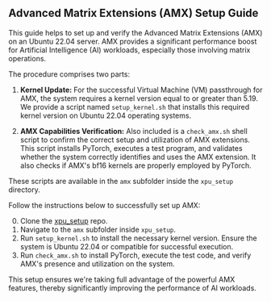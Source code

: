 ## Advanced Matrix Extensions (AMX) Setup Guide

This guide helps to set up and verify the Advanced Matrix Extensions (AMX) on an Ubuntu 22.04 server. AMX provides a significant performance boost for Artificial Intelligence (AI) workloads, especially those involving matrix operations.

The procedure comprises two parts:

1. **Kernel Update:** For the successful Virtual Machine (VM) passthrough for AMX, the system requires a kernel version equal to or greater than 5.19. We provide a script named `setup_kernel.sh` that installs this required kernel version on Ubuntu 22.04 operating systems.

2. **AMX Capabilities Verification:** Also included is a `check_amx.sh` shell script to confirm the correct setup and utilization of AMX extensions. This script installs PyTorch, executes a test program, and validates whether the system correctly identifies and uses the AMX extension. It also checks if AMX's bf16 kernels are properly employed by PyTorch.

These scripts are available in the `amx` subfolder inside the `xpu_setup` directory.

Follow the instructions below to successfully set up AMX:

0. Clone the [xpu_setup](https://github.com/rahulunair/xpu_setup.git) repo.
1. Navigate to the `amx` subfolder inside `xpu_setup`.
2. Run `setup_kernel.sh` to install the necessary kernel version. Ensure the system is Ubuntu 22.04 or compatible for successful execution.
3. Run `check_amx.sh` to install PyTorch, execute the test code, and verify AMX's presence and utilization on the system.

This setup ensures we're taking full advantage of the powerful AMX features, thereby significantly improving the performance of AI workloads.

